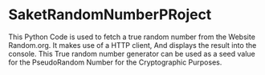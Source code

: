# SaketRandomNumberPRoject
This Python Code is used to fetch a true random number from the Website Random.org. 
It makes use of a HTTP client, And displays the result into the console. 
This True random number generator can be used as a seed value for the PseudoRandom Number for the Cryptographic Purposes.
